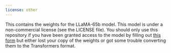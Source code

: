 ```yaml
---
license: other
---
```


This contains the weights for the LLaMA-65b model. This model is under a non-commercial license (see the LICENSE file).
You should only use this repository if you have been granted access to the model by filling out [this form](https://docs.google.com/forms/d/e/1FAIpQLSfqNECQnMkycAp2jP4Z9TFX0cGR4uf7b_fBxjY_OjhJILlKGA/viewform?usp=send_form) but either lost your copy of the weights or got some trouble converting them to the Transformers format.


